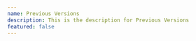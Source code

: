 ```yaml
---
name: Previous Versions
description: This is the description for Previous Versions
featured: false
---
```


